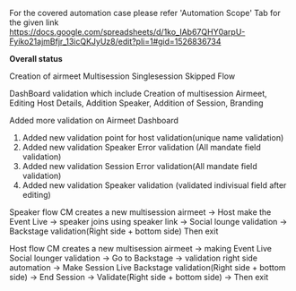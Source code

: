 For the covered automation case please refer 'Automation Scope' Tab for the given link
https://docs.google.com/spreadsheets/d/1ko_IAb67QHY0arpU-Fyiko21ajmBfjr_13icQKJyUz8/edit?pli=1#gid=1526836734

**Overall status**

Creation of airmeet
Multisession
Singlesession
Skipped Flow

DashBoard validation which include
Creation of multisession Airmeet, Editing Host Details, Addition Speaker, Addition of Session,  Branding

Added more validation on Airmeet Dashboard
1) Added new validation point for host validation(unique name validation)
2) Added new validation Speaker Error validation (All mandate field validation)
3) Added new validation Session Error validation(All mandate field validation)
4) Added new validation Speaker validation (validated indivisual field after editing)

Speaker flow
CM creates a new multisession airmeet -> 
Host make the Event Live -> speaker joins using speaker link -> 
Social lounge validation -> Backstage validation(Right side + bottom side) Then exit

Host flow
CM creates a new multisession airmeet -> making Event Live
Social lounger validation -> Go to Backstage -> validation right side automation -> Make Session Live
Backstage validation(Right side + bottom side) -> End Session -> Validate(Right side + bottom side) ->  Then exit
